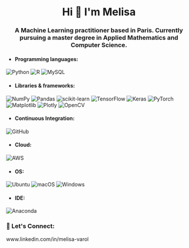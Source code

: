 <h1 align="center">Hi 👋 I'm Melisa</h1>
<h3 align="center">A Machine Learning practitioner based in Paris. Currently pursuing a master degree in Applied Mathematics and Computer Science.</h3>



*  <h4 align="left">Programming languages:</h4>
![Python](https://img.shields.io/badge/python-3670A0?style=for-the-badge&logo=python&logoColor=ffdd54) ![R](https://img.shields.io/badge/r-%23276DC3.svg?style=for-the-badge&logo=r&logoColor=white) ![MySQL](https://img.shields.io/badge/mysql-%2300f.svg?style=for-the-badge&logo=mysql&logoColor=white)

*  <h4 align="left">Libraries & frameworks:</h4> 
![NumPy](https://img.shields.io/badge/numpy-%23013243.svg?style=for-the-badge&logo=numpy&logoColor=white) ![Pandas](https://img.shields.io/badge/pandas-%23150458.svg?style=for-the-badge&logo=pandas&logoColor=white) ![scikit-learn](https://img.shields.io/badge/scikit--learn-%23F7931E.svg?style=for-the-badge&logo=scikit-learn&logoColor=white) ![TensorFlow](https://img.shields.io/badge/TensorFlow-%23FF6F00.svg?style=for-the-badge&logo=TensorFlow&logoColor=white) ![Keras](https://img.shields.io/badge/Keras-%23D00000.svg?style=for-the-badge&logo=Keras&logoColor=white) ![PyTorch](https://img.shields.io/badge/PyTorch-%23EE4C2C.svg?style=for-the-badge&logo=PyTorch&logoColor=white) ![Matplotlib](https://img.shields.io/badge/Matplotlib-%23ffffff.svg?style=for-the-badge&logo=Matplotlib&logoColor=black) ![Plotly](https://img.shields.io/badge/Plotly-%233F4F75.svg?style=for-the-badge&logo=plotly&logoColor=white) ![OpenCV](https://img.shields.io/badge/opencv-%23white.svg?style=for-the-badge&logo=opencv&logoColor=white)

*  <h4 align="left">Continuous Integration:</h4>
![GitHub](https://img.shields.io/badge/github-%23121011.svg?style=for-the-badge&logo=github&logoColor=white)

*  <h4 align="left">Cloud:</h4>
![AWS](https://img.shields.io/badge/AWS-%23FF9900.svg?style=for-the-badge&logo=amazon-aws&logoColor=white)

*  <h4 align="left">OS:</h4>
![Ubuntu](https://img.shields.io/badge/Ubuntu-E95420?style=for-the-badge&logo=ubuntu&logoColor=white) ![macOS](https://img.shields.io/badge/mac%20os-000000?style=for-the-badge&logo=macos&logoColor=F0F0F0) ![Windows](https://img.shields.io/badge/Windows-0078D6?style=for-the-badge&logo=windows&logoColor=white)

*  <h4 align="left">IDE:</h4>
![Anaconda](https://img.shields.io/badge/Anaconda-%2344A833.svg?style=for-the-badge&logo=anaconda&logoColor=white)


<h3 align="left">🔗 Let's Connect:</h3>
www.linkedin.com/in/melisa-varol
